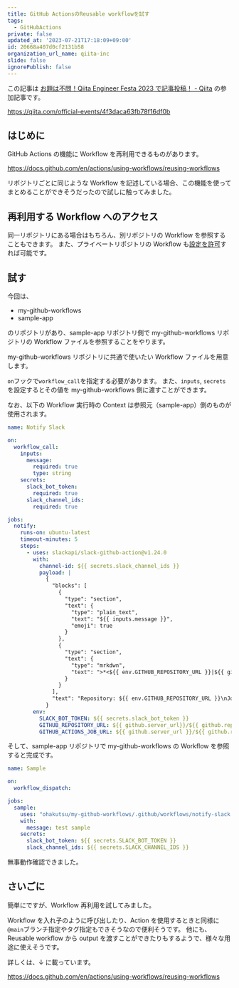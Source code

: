 ```yaml
---
title: GitHub ActionsのReusable workflowを試す
tags:
  - GitHubActions
private: false
updated_at: '2023-07-21T17:18:09+09:00'
id: 20668a407d0cf2131b58
organization_url_name: qiita-inc
slide: false
ignorePublish: false
---
```


この記事は [お題は不問！Qiita Engineer Festa 2023 で記事投稿！ - Qiita](https://qiita.com/official-events/4f3daca63fb78f16df0b) の参加記事です。

https://qiita.com/official-events/4f3daca63fb78f16df0b

## はじめに

GitHub Actions の機能に Workflow を再利用できるものがあります。

https://docs.github.com/en/actions/using-workflows/reusing-workflows

リポジトリごとに同じような Workflow を記述している場合、この機能を使ってまとめることができそうだったので試しに触ってみました。

## 再利用する Workflow へのアクセス

同一リポジトリにある場合はもちろん、別リポジトリの Workflow を参照することもできます。
また、プライベートリポジトリの Workflow も[設定を許可](https://docs.github.com/en/actions/creating-actions/sharing-actions-and-workflows-from-your-private-repository)すれば可能です。

## 試す

今回は、

- my-github-workflows
- sample-app

のリポジトリがあり、sample-app リポジトリ側で my-github-workflows リポジトリの Workflow ファイルを参照することをやります。

my-github-workflows リポジトリに共通で使いたい Workflow ファイルを用意します。

`on`フックで`workflow_call`を指定する必要があります。
また、`inputs`, `secrets`を設定するとその値を my-github-workflows 側に渡すことができます。

なお、以下の Workflow 実行時の Context は参照元（sample-app）側のものが使用されます。

```.github/workflows/notify-slack.yml
name: Notify Slack

on:
  workflow_call:
    inputs:
      message:
        required: true
        type: string
    secrets:
      slack_bot_token:
        required: true
      slack_channel_ids:
        required: true

jobs:
  notify:
    runs-on: ubuntu-latest
    timeout-minutes: 5
    steps:
      - uses: slackapi/slack-github-action@v1.24.0
        with:
          channel-id: ${{ secrets.slack_channel_ids }}
          payload: |
            {
              "blocks": [
                {
                  "type": "section",
                  "text": {
                    "type": "plain_text",
                    "text": "${{ inputs.message }}",
                    "emoji": true
                  }
                },
                {
                  "type": "section",
                  "text": {
                    "type": "mrkdwn",
                    "text": ">*<${{ env.GITHUB_REPOSITORY_URL }}|${{ github.repository }}>*\n>*Job*\n><${{ env.GITHUB_ACTIONS_JOB_URL }}|${{ github.run_id }}>"
                  }
                }
              ],
              "text": "Repository: ${{ env.GITHUB_REPOSITORY_URL }}\nJob: ${{ env.GITHUB_ACTIONS_JOB_URL }}"
            }
        env:
          SLACK_BOT_TOKEN: ${{ secrets.slack_bot_token }}
          GITHUB_REPOSITORY_URL: ${{ github.server_url}}/${{ github.repository }}
          GITHUB_ACTIONS_JOB_URL: ${{ github.server_url }}/${{ github.repository }}/actions/runs/${{ github.run_id }}
```

そして、sample-app リポジトリで my-github-workflows の Workflow を参照すると完成です。

```.github/workflows/sample.yml
name: Sample

on:
  workflow_dispatch:

jobs:
  sample:
    uses: "ohakutsu/my-github-workflows/.github/workflows/notify-slack.yml@main"
    with:
      message: test sample
    secrets:
      slack_bot_token: ${{ secrets.SLACK_BOT_TOKEN }}
      slack_channel_ids: ${{ secrets.SLACK_CHANNEL_IDS }}
```

無事動作確認できました。

## さいごに

簡単にですが、Workflow 再利用を試してみました。

Workflow を入れ子のように呼び出したり、Action を使用するときと同様に`@main`ブランチ指定やタグ指定もできそうなので便利そうです。
他にも、Reusable workflow から output を渡すことができたりもするようで、様々な用途に使えそうです。

詳しくは、↓ に載っています。

https://docs.github.com/en/actions/using-workflows/reusing-workflows

